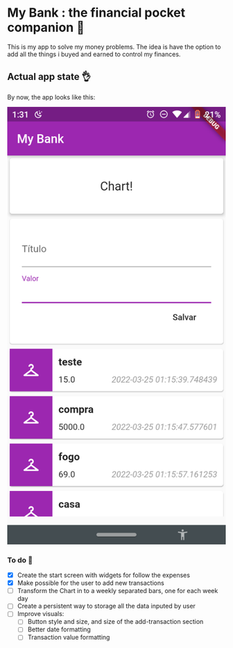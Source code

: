 # My Bank : the financial pocket companion 💸

This is my app to solve my money problems. The idea is have the option to add all the things i buyed and earned to control my finances.

## Actual app state 👌

By now, the app looks like this:

![My App](/images/Screenshot_20220325-013158.png)

### To do 🎯

- [x] Create the start screen with widgets for follow the expenses
- [x] Make possible for the user to add new transactions
- [ ] Transform the Chart in to a weekly separated bars, one for each week day
- [ ] Create a persistent way to storage all the data inputed by user
- [ ] Improve visuals:
  - [ ] Button style and size, and size of the add-transaction section
  - [ ] Better date formatting
  - [ ] Transaction value formatting
